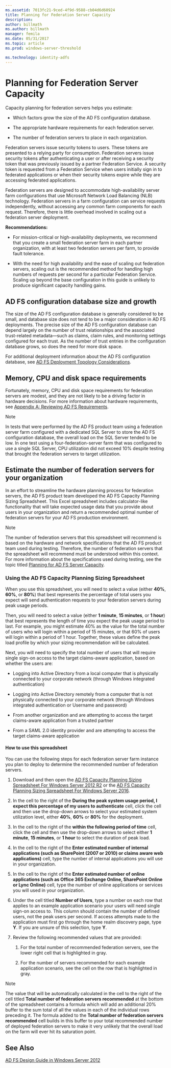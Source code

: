 ```yaml
---
ms.assetid: 7013fc21-9ced-4f9d-9588-cb04d6d60924
title: Planning for Federation Server Capacity
description:
author: billmath
ms.author: billmath
manager: femila
ms.date: 05/31/2017
ms.topic: article
ms.prod: windows-server-threshold

ms.technology: identity-adfs
---
```


# Planning for Federation Server Capacity

Capacity planning for federation servers helps you estimate:  
  
-   Which factors grow the size of the AD FS configuration database.  
  
-   The appropriate hardware requirements for each federation server.  
  
-   The number of federation servers to place in each organization.  
  
Federation servers issue security tokens to users. These tokens are presented to a relying party for consumption. Federation servers issue security tokens after authenticating a user or after receiving a security token that was previously issued by a partner Federation Service. A security token is requested from a Federation Service when users initially sign in to federated applications or when their security tokens expire while they are accessing federated applications.  
  
Federation servers are designed to accommodate high\-availability server farm configurations that use Microsoft Network Load Balancing \(NLB\) technology. Federation servers in a farm configuration can service requests independently, without accessing any common farm components for each request. Therefore, there is little overhead involved in scaling out a federation server deployment.  
  
**Recommendations:**  
  
-   For mission\-critical or high\-availability deployments, we recommend that you create a small federation server farm in each partner organization, with at least two federation servers per farm, to provide fault tolerance.  
  
-   With the need for high availability and the ease of scaling out federation servers, scaling out is the recommended method for handling high numbers of requests per second for a particular Federation Service. Scaling up beyond the base configuration in this guide is unlikely to produce significant capacity handling gains.  
  
## AD FS configuration database size and growth  
The size of the AD FS configuration database is generally considered to be small, and database size does not tend to be a major consideration in AD FS deployments.  The precise size of the AD FS configuration database can depend largely on the number of trust relationships and the associated trust\-related metadata—such as claims, claim rules, and monitoring settings configured for each trust. As the number of trust entries in the configuration database grows, so does the need for more disk space.  
  
For additional deployment information about the AD FS configuration database, see [AD FS Deployment Topology Considerations](AD-FS-Deployment-Topology-Considerations.md).  
  
## Memory, CPU and disk space requirements  
Fortunately, memory, CPU and disk space requirements for federation servers are modest, and they are not likely to be a driving factor in hardware decisions. For more information about hardware requirements, see [Appendix A: Reviewing AD FS Requirements](Appendix-A--Reviewing-AD-FS-Requirements.md).  
  
> [!NOTE]  
> In tests that were performed by the AD FS product team using a federation server farm configured with a dedicated SQL Server to store the AD FS configuration database, the overall load on the SQL Server tended to be low. In one test using a four\-federation\-server farm that was configured to use a single SQL Server, CPU utilization did not exceed 10% despite testing that brought the federation servers to target utilization.  
  
## <a name="bk_estimatefs"></a>Estimate the number of federation servers for your organization  
In an effort to streamline the hardware planning process for federation servers, the AD FS product team developed the AD FS Capacity Planning Sizing Spreadsheet. This Excel spreadsheet includes calculator\-like functionality that will take expected usage data that you provide about users in your organization and return a recommended optimal number of federation servers for your AD FS production environment.  
  
> [!NOTE]  
> The number of federation servers that this spreadsheet will recommend is based on the hardware and network specifications that the AD FS product team used during testing. Therefore, the number of federation servers that the spreadsheet will recommend must be understood within this context.  For more information about the specifications used during testing, see the topic titled [Planning for AD FS Server Capacity](Planning-for-AD-FS-Server-Capacity.md).  
  
### Using the AD FS Capacity Planning Sizing Spreadsheet  
When you use this spreadsheet, you will need to select a value \(either **40%**, **60%**, or **80%**\) that best represents the percentage of total users you expect will send authentication requests to your federation servers during peak usage periods.  
  
Then, you will need to select a value \(either **1 minute**, **15 minutes**, or **1 hour**\) that best represents the length of time you expect the peak usage period to last. For example, you might estimate 40% as the value for the total number of users who will login within a period of 15 minutes, or that 60% of users will login within a period of 1 hour. Together, these values define the peak load profile by which your sizing recommendation will be calculated.  
  
Next, you will need to specify the total number of users that will require single sign\-on access to the target claims\-aware application, based on whether the users are:  
  
-   Logging into Active Directory from a local computer that is physically connected to your corporate network \(through Windows integrated authentication\)  
  
-   Logging into Active Directory remotely from a computer that is not physically connected to your corporate network \(through Windows integrated authentication or Username and password\)  
  
-   From another organization and are attempting to access the target claims\-aware application from a trusted partner  
  
-   From a SAML 2.0 identity provider and are attempting to access the target claims\-aware application  
  
#### How to use this spreadsheet  
You can use the following steps for each federation server farm instance you plan to deploy to determine the recommended number of federation servers.  
  
1.  Download and then open the [AD FS Capacity Planning Sizing Spreadsheet For Windows Server 2012 R2](https://adfsdocs.blob.core.windows.net/adfs/ADFSCapacityPlanning.xlsx) or the [AD FS Capacity Planning Sizing Spreadsheet For Windows Server 2016](https://adfsdocs.blob.core.windows.net/adfs/ADFSCapacity2016.xlsx).
  
2.  In the cell to the right of the **During the peak system usage period, I expect this percentage of my users to authenticate** cell, click the cell and then use the drop\-down arrows to select your estimated system utilization level, either **40%**, **60%** or **80%** for the deployment.  
  
3.  In the cell to the right of the **within the following period of time** cell, click the cell and then use the drop\-down arrows to select either **1 minute**, **15 minutes**, or **1 hour** to select the duration of peak load.  
  
4.  In the cell to the right of the **Enter estimated number of internal applications \(such as SharePoint \(2007 or 2010\) or claims aware web applications\)** cell, type the number of internal applications you will use in your organization.  
  
5.  In the cell to the right of the **Enter estimated number of online applications \(such as Office 365 Exchange Online, SharePoint Online or Lync Online\)** cell, type the number of online applications or services you will used in your organization.  
  
6.  Under the cell titled **Number of Users**, type a number on each row that applies to an example application scenario your users will need single sign\-on access to. This column should contain the number of defined users, not the peak users per second. If access attempts made to the application must first go through the home realm discovery page, type **Y**. If you are unsure of this selection, type **Y**.  
  
7.  Review the following recommended values that are provided:  
  
    1.  For the total number of recommended federation servers, see the lower right cell that is highlighted in gray.  
  
    2.  For the number of servers recommended for each example application scenario, see the cell on the row that is highlighted in gray.  
  
> [!NOTE]  
> The value that will be automatically calculated in the cell to the right of the cell titled **Total number of federation servers recommended** at the bottom of the spreadsheet contains a formula which will add an additional 20% buffer to the sum total of all the values in each of the individual rows preceding it. The formula added to the **Total number of federation servers recommended** cell builds in this buffer to your total recommended number of deployed federation servers to make it very unlikely that the overall load on the farm will ever hit its saturation point.  
  
## See Also
[AD FS Design Guide in Windows Server 2012](AD-FS-Design-Guide-in-Windows-Server-2012.md)
